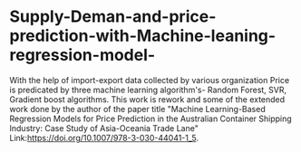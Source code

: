 # Supply-Deman-and-price-prediction-with-Machine-leaning-regression-model-
With the help of import-export data collected by various organization Price is predicated by three machine learning algorithm's- Random Forest, SVR, Gradient boost algorithms.
This work is rework and some of the extended work done by the author of the paper title "Machine Learning-Based Regression Models for Price Prediction in the Australian Container Shipping Industry: Case Study of Asia-Oceania Trade Lane"
Link:https://doi.org/10.1007/978-3-030-44041-1_5.

